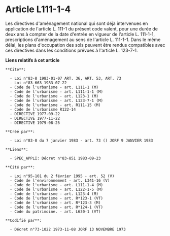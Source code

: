 # Article L111-1-4

Les directives d'aménagement national qui sont déjà intervenues en application de l'article L. 111-1 du présent code valent,
pour une durée de deux ans à compter de la date d'entrée en vigueur de l'article L. 111-1-1, prescriptions d'aménagement au
sens de l'article L. 111-1-1. Dans le même délai, les plans d'occupation des sols peuvent être rendus compatibles avec ces
directives dans les conditions prévues à l'article L. 123-7-1.

**Liens relatifs à cet article**

	**Cite**:

	  - Loi n°83-8 1983-01-07 ART. 36, ART. 53, ART. 73
	  - Loi n°83-663 1983-07-22
	  - Code de l'urbanisme - art. L111-1 (M)
	  - Code de l'urbanisme - art. L111-1-1 (M)
	  - Code de l'urbanisme - art. L123-1 (M)
	  - Code de l'urbanisme - art. L123-7-1 (M)
	  - Code de l'urbanisme - art. R111-15 (M)
	  - Code de l'urbanisme R122-14
	  - DIRECTIVE 1977-09-22
	  - DIRECTIVE 1977-11-22
	  - DIRECTIVE 1979-08-25

	**Créé par**:

	  - Loi n°83-8 du 7 janvier 1983 - art. 73 () JORF 9 JANVIER 1983

	**Liens**:

	  - SPEC_APPLI: Décret n°83-851 1983-09-23

	**Cité par**:

	  - Loi n°95-101 du 2 février 1995 - art. 52 (V)
	  - Code de l'environnement - art. L341-16 (V)
	  - Code de l'urbanisme - art. L111-1-4 (M)
	  - Code de l'urbanisme - art. L122-1-5 (M)
	  - Code de l'urbanisme - art. L123-4 (M)
	  - Code de l'urbanisme - art. R*123-1 (VT)
	  - Code de l'urbanisme - art. R*123-3 (M)
	  - Code de l'urbanisme - art. R*124-1 (VT)
	  - Code du patrimoine. - art. L630-1 (VT)

	**Codifié par**:

	  - Décret n°73-1022 1973-11-08 JORF 13 NOVEMBRE 1973
